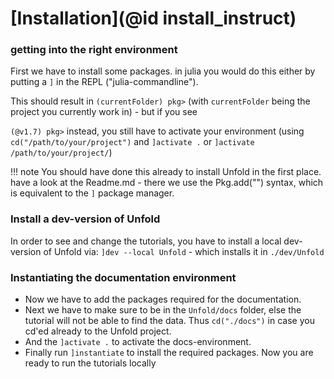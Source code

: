 
# [Installation](@id install_instruct)

### getting into the right environment
First we have to install some packages. in julia you would do this either by putting a `]` in the REPL ("julia-commandline").

This should result in `(currentFolder) pkg>` (with `currentFolder` being the project you currently work in) - but if you see 

`(@v1.7) pkg>` instead, you still have to activate your environment (using `cd("/path/to/your/project")` and `]activate .` or `]activate /path/to/your/project/`)

!!! note 
    You should have done this already to install Unfold in the first place. have a look at the Readme.md - there we use the Pkg.add("") syntax, which is equivalent to the `]` package manager.

### Install a dev-version of Unfold
In order to see and change the tutorials, you have to install a local dev-version of Unfold via:
`]dev --local Unfold` - which installs it in `./dev/Unfold`

### Instantiating the documentation environment
- Now we have to add the packages required for the documentation.
- Next we have to make sure to be in the `Unfold/docs` folder, else the tutorial will not be able to find the data. Thus `cd("./docs")` in case you cd'ed already to the Unfold project. 
- And the `]activate .` to activate the docs-environment.
- Finally run `]instantiate` to install the required packages. Now you are ready to run the tutorials locally



